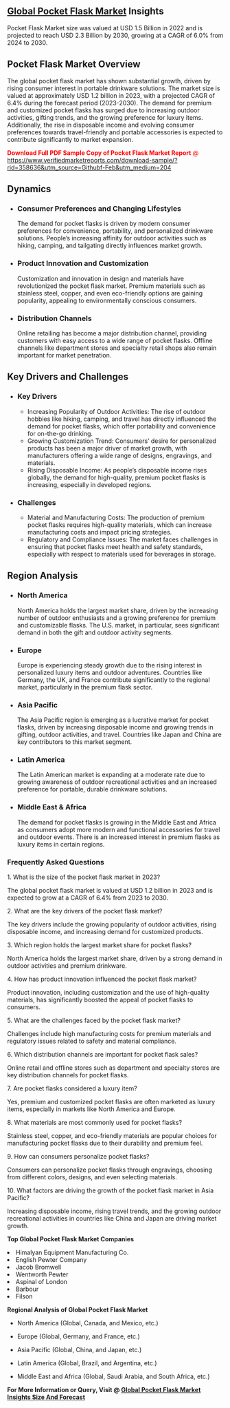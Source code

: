 <h2><a href="https://www.verifiedmarketreports.com/download-sample/?rid=358636&amp;utm_source=Githubf&amp;utm_medium=204" target="_blank">Global Pocket Flask Market</a> Insights</h2><p>Pocket Flask Market size was valued at USD 1.5 Billion in 2022 and is projected to reach USD 2.3 Billion by 2030, growing at a CAGR of 6.0% from 2024 to 2030.</p><p> <h2>Pocket Flask Market Overview</h2> <p>The global pocket flask market has shown substantial growth, driven by rising consumer interest in portable drinkware solutions. The market size is valued at approximately USD 1.2 billion in 2023, with a projected CAGR of 6.4% during the forecast period (2023-2030). The demand for premium and customized pocket flasks has surged due to increasing outdoor activities, gifting trends, and the growing preference for luxury items. Additionally, the rise in disposable income and evolving consumer preferences towards travel-friendly and portable accessories is expected to contribute significantly to market expansion.</p> <p><p><span class=""><span style="color: #ff0000;"><strong>Download Full PDF Sample Copy of Pocket Flask Market Report</strong> @ </span><a href="https://www.verifiedmarketreports.com/download-sample/?rid=358636&amp;utm_source=Githubf-Feb&amp;utm_medium=204" target="_blank">https://www.verifiedmarketreports.com/download-sample/?rid=358636&amp;utm_source=Githubf-Feb&amp;utm_medium=204</a></span></p></p> <h2>Dynamics</h2> <ul> <li><h3>Consumer Preferences and Changing Lifestyles</h3> <p>The demand for pocket flasks is driven by modern consumer preferences for convenience, portability, and personalized drinkware solutions. People’s increasing affinity for outdoor activities such as hiking, camping, and tailgating directly influences market growth.</p> </li> <li><h3>Product Innovation and Customization</h3> <p>Customization and innovation in design and materials have revolutionized the pocket flask market. Premium materials such as stainless steel, copper, and even eco-friendly options are gaining popularity, appealing to environmentally conscious consumers.</p> </li> <li><h3>Distribution Channels</h3> <p>Online retailing has become a major distribution channel, providing customers with easy access to a wide range of pocket flasks. Offline channels like department stores and specialty retail shops also remain important for market penetration.</p> </li> </ul> <h2>Key Drivers and Challenges</h2> <ul> <li><h3>Key Drivers</h3> <ul> <li>Increasing Popularity of Outdoor Activities: The rise of outdoor hobbies like hiking, camping, and travel has directly influenced the demand for pocket flasks, which offer portability and convenience for on-the-go drinking.</li> <li>Growing Customization Trend: Consumers’ desire for personalized products has been a major driver of market growth, with manufacturers offering a wide range of designs, engravings, and materials.</li> <li>Rising Disposable Income: As people’s disposable income rises globally, the demand for high-quality, premium pocket flasks is increasing, especially in developed regions.</li> </ul> </li> <li><h3>Challenges</h3> <ul> <li>Material and Manufacturing Costs: The production of premium pocket flasks requires high-quality materials, which can increase manufacturing costs and impact pricing strategies.</li> <li>Regulatory and Compliance Issues: The market faces challenges in ensuring that pocket flasks meet health and safety standards, especially with respect to materials used for beverages in storage.</li> </ul> </li> </ul> <h2>Region Analysis</h2> <ul> <li><h3>North America</h3> <p>North America holds the largest market share, driven by the increasing number of outdoor enthusiasts and a growing preference for premium and customizable flasks. The U.S. market, in particular, sees significant demand in both the gift and outdoor activity segments.</p> </li> <li><h3>Europe</h3> <p>Europe is experiencing steady growth due to the rising interest in personalized luxury items and outdoor adventures. Countries like Germany, the UK, and France contribute significantly to the regional market, particularly in the premium flask sector.</p> </li> <li><h3>Asia Pacific</h3> <p>The Asia Pacific region is emerging as a lucrative market for pocket flasks, driven by increasing disposable income and growing trends in gifting, outdoor activities, and travel. Countries like Japan and China are key contributors to this market segment.</p> </li> <li><h3>Latin America</h3> <p>The Latin American market is expanding at a moderate rate due to growing awareness of outdoor recreational activities and an increased preference for portable, durable drinkware solutions.</p> </li> <li><h3>Middle East & Africa</h3> <p>The demand for pocket flasks is growing in the Middle East and Africa as consumers adopt more modern and functional accessories for travel and outdoor events. There is an increased interest in premium flasks as luxury items in certain regions.</p> </li> </ul> <h3>Frequently Asked Questions</h3> <p>1. What is the size of the pocket flask market in 2023?</p> <p>The global pocket flask market is valued at USD 1.2 billion in 2023 and is expected to grow at a CAGR of 6.4% from 2023 to 2030.</p> <p>2. What are the key drivers of the pocket flask market?</p> <p>The key drivers include the growing popularity of outdoor activities, rising disposable income, and increasing demand for customized products.</p> <p>3. Which region holds the largest market share for pocket flasks?</p> <p>North America holds the largest market share, driven by a strong demand in outdoor activities and premium drinkware.</p> <p>4. How has product innovation influenced the pocket flask market?</p> <p>Product innovation, including customization and the use of high-quality materials, has significantly boosted the appeal of pocket flasks to consumers.</p> <p>5. What are the challenges faced by the pocket flask market?</p> <p>Challenges include high manufacturing costs for premium materials and regulatory issues related to safety and material compliance.</p> <p>6. Which distribution channels are important for pocket flask sales?</p> <p>Online retail and offline stores such as department and specialty stores are key distribution channels for pocket flasks.</p> <p>7. Are pocket flasks considered a luxury item?</p> <p>Yes, premium and customized pocket flasks are often marketed as luxury items, especially in markets like North America and Europe.</p> <p>8. What materials are most commonly used for pocket flasks?</p> <p>Stainless steel, copper, and eco-friendly materials are popular choices for manufacturing pocket flasks due to their durability and premium feel.</p> <p>9. How can consumers personalize pocket flasks?</p> <p>Consumers can personalize pocket flasks through engravings, choosing from different colors, designs, and even selecting materials.</p> <p>10. What factors are driving the growth of the pocket flask market in Asia Pacific?</p> <p>Increasing disposable income, rising travel trends, and the growing outdoor recreational activities in countries like China and Japan are driving market growth.</p> </p><p><strong>Top Global Pocket Flask Market Companies</strong></p><div data-test-id=""><p><li>Himalyan Equipment Manufacturing Co.</li><li> English Pewter Company</li><li> Jacob Bromwell</li><li> Wentworth Pewter</li><li> Aspinal of London</li><li> Barbour</li><li> Filson</li></p><div><strong>Regional Analysis of&nbsp;Global Pocket Flask Market</strong></div><ul><li dir="ltr"><p dir="ltr">North America&nbsp;(Global, Canada, and Mexico, etc.)</p></li><li dir="ltr"><p dir="ltr">Europe (Global, Germany, and France, etc.)</p></li><li dir="ltr"><p dir="ltr">Asia Pacific&nbsp;(Global, China, and Japan, etc.)</p></li><li dir="ltr"><p dir="ltr">Latin America&nbsp;(Global, Brazil, and Argentina, etc.)</p></li><li dir="ltr">Middle East and Africa&nbsp;(Global, Saudi Arabia, and South Africa, etc.)</li></ul><p><strong>For More Information or Query, Visit @&nbsp;</strong><strong><a href="https://www.verifiedmarketreports.com/product/pocket-flask-market/?utm_source=Githubf&amp;utm_medium=204" target="_blank">Global Pocket Flask Market Insights Size And Forecast</a></strong></p></div>
